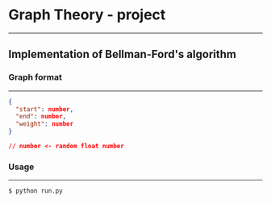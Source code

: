 # Graph Theory - project

---

## Implementation of Bellman-Ford's algorithm


### Graph format 


---
```json
{
  "start": number,
  "end": number,
  "weight": number
}

// number <- random float number
```

### Usage

---
```bash
$ python run.py
```

